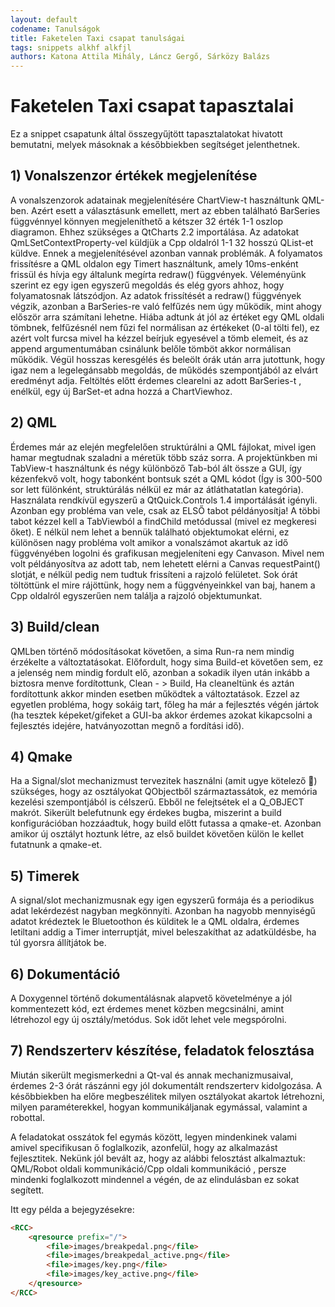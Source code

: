 ```yaml
---
layout: default
codename: Tanulságok
title: Faketelen Taxi csapat tanulságai
tags: snippets alkhf alkfjl
authors: Katona Attila Mihály, Láncz Gergő, Sárközy Balázs
---
```


# Faketelen Taxi csapat tapasztalai

Ez a snippet csapatunk által összegyűjtött tapasztalatokat hivatott bemutatni, melyek másoknak a későbbiekben segítséget jelenthetnek.

## 1) Vonalszenzor értékek megjelenítése

A vonalszenzorok adatainak megjelenítésére ChartView-t használtunk QML-ben.  Azért esett a választásunk emellett, mert az ebben 
található BarSeries függvénnyel könnyen megjeleníthető a kétszer 32 érték 1-1 oszlop diagramon. Ehhez szükséges a QtCharts 2.2 
importálása. Az adatokat QmLSetContextProperty-vel küldjük a Cpp oldalról 1-1 32 hosszú QList-et küldve. Ennek a megjelenítésével 
azonban vannak problémák. A folyamatos frissítésre a QML oldalon egy Timert használtunk, amely 10ms-enként frissül és hívja egy általunk 
megírta redraw() függvények. Véleményünk szerint ez egy igen egyszerű megoldás és elég gyors ahhoz, hogy folyamatosnak látszódjon. Az 
adatok frissítését a redraw() függvények végzik, azonban a BarSeries-re való felfűzés nem úgy működik, mint ahogy először arra számítani 
lehetne. Hiába adtunk át jól az értéket egy QML oldali tömbnek, felfűzésnél nem fűzi fel normálisan az értékeket (0-al tölti fel), ez 
azért volt furcsa mivel ha kézzel beírjuk egyesével a tömb elemeit, és az append argumentumában csinálunk belőle tömböt akkor normálisan 
működik. Végül hosszas keresgélés és beleölt órák után arra jutottunk, hogy igaz nem a legelegánsabb megoldás, de működés szempontjából 
az elvárt eredményt adja. Feltöltés előtt érdemes clearelni az adott BarSeries-t , enélkül, egy  új BarSet-et adna hozzá a ChartViewhoz.

## 2) QML

Érdemes már az elején megfelelően struktúrálni a QML fájlokat, mivel igen hamar megtudnak szaladni a méretük több száz sorra.  A
projektünkben mi TabView-t használtunk és négy különböző Tab-ból ált össze a GUI, így kézenfekvő volt, hogy tabonként bontsuk szét a QML
kódot (Így is 300-500 sor lett fülönként, struktúrálás nélkül ez már az átláthatatlan kategória). Használata rendkívül egyszerű a 
QtQuick.Controls 1.4 importálását igényli. Azonban egy probléma van vele, csak az ELSŐ tabot példányosítja! A többi tabot kézzel kell a 
TabViewból a findChild metódussal (mivel ez megkeresi őket). E nélkül nem lehet a bennük található objektumokat elérni, ez különösen 
nagy probléma volt amikor a vonalszámot akartuk az idő függvényében logolni és grafikusan megjeleníteni egy Canvason. Mivel nem volt 
példányosítva az adott tab, nem lehetett elérni a Canvas requestPaint() slotját, e nélkül pedig nem tudtuk frissíteni a rajzoló 
felületet. Sok órát töltöttünk el mire rájöttünk, hogy nem a függvényeinkkel van baj, hanem a Cpp oldalról egyszerűen nem találja a 
rajzoló objektumunkat.

## 3) Build/clean

QMLben történő módosításokat követően, a sima Run-ra nem mindig érzékelte a változtatásokat. Előfordult, hogy sima Build-et követően 
sem, ez a jelenség nem mindig fordult elő, azonban a sokadik ilyen után inkább a biztosra menve fordítottunk, Clean - > Build, Ha 
cleaneltünk és aztán fordítottunk akkor minden esetben működtek a változtatások. Ezzel az egyetlen probléma, hogy sokáig tart, főleg ha 
már a fejlesztés végén jártok (ha tesztek képeket/gifeket a GUI-ba akkor érdemes azokat kikapcsolni a fejlesztés idejére, hatványozottan 
megnő a fordítási idő).

## 4) Qmake

Ha a Signal/slot mechanizmust tervezitek használni (amit ugye kötelező  ) szükséges, hogy az osztályokat QObjectből származtassátok, ez 
memória kezelési szempontjából is célszerű.  Ebből ne felejtsétek el a Q_OBJECT makrót. Sikerült belefutnunk egy érdekes bugba, 
miszerint a build konfigurációban hozzáadtuk, hogy build előtt futassa a qmake-et.  Azonban amikor új osztályt hoztunk létre, az első 
buildet követően külön le kellet futatnunk a qmake-et.

## 5) Timerek


A signal/slot mechanizmusnak egy igen egyszerű formája és a periodikus adat lekérdezést nagyban megkönnyíti. Azonban ha nagyobb 
mennyiségű adatot krédeztek le Bluetoothon és külditek le a QML oldalra, érdemes letiltani addig a Timer interruptját, mivel 
beleszakíthat az adatküldésbe, ha túl gyorsra állítjátok be.

## 6) Dokumentáció

A Doxygennel történő dokumentálásnak alapvető követelménye a jól kommentezett kód, ezt érdemes menet közben megcsinálni, amint 
létrehozol egy új osztály/metódus. Sok időt lehet vele megspórolni.

## 7) Rendszerterv készítése, feladatok felosztása

Miután sikerült megismerkedni a Qt-val és annak mechanizmusaival, érdemes 2-3 órát rászánni egy jól dokumentált rendszerterv 
kidolgozása. A későbbiekben ha előre megbeszélitek milyen osztályokat akartok létrehozni, milyen paraméterekkel, hogyan kommunikáljanak 
egymással, valamint a robottal. 

A feladatokat osszátok fel egymás között, legyen mindenkinek valami amivel specifikusan ő foglalkozik, azonfelül, hogy az alkalmazást 
fejlesztitek. Nekünk jól bevált az, hogy az alábbi felosztást alkalmaztuk:  QML/Robot oldali kommunikáció/Cpp oldali kommunikáció , 
persze mindenki foglalkozott mindennel a végén, de az elindulásban ez sokat segített. 


Itt egy példa a bejegyzésekre:

```html
<RCC>
    <qresource prefix="/">
		<file>images/breakpedal.png</file>
        <file>images/breakpedal_active.png</file>
        <file>images/key.png</file>
        <file>images/key_active.png</file>
    </qresource>
</RCC>
```
